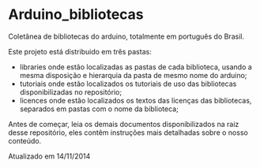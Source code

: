 Arduino_bibliotecas
===================

Coletânea de bibliotecas do arduino, totalmente em português do Brasil.

Este projeto está distribuido em três pastas:

  - libraries onde estão localizadas as pastas de cada biblioteca, usando a mesma disposição e hierarquia da pasta de mesmo nome do arduino;
  - tutoriais onde estão localizados os tutoriais de uso das bibliotecas disponibilizadas no repositório;
  - licences onde estão localizados os textos das licenças das bibliotecas, separados em pastas com o nome da biblioteca;

Antes de começar, leia os demais documentos disponibilizados na raiz desse repositório, eles contêm instruções mais detalhadas sobre o nosso conteúdo.

Atualizado em 14/11/2014
